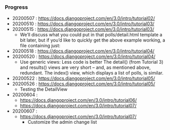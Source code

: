 ### Progress

- 20200507 : https://docs.djangoproject.com/en/3.0/intro/tutorial02/
- 20200510 : https://docs.djangoproject.com/en/3.0/intro/tutorial03/
- 20200515 : https://docs.djangoproject.com/en/3.0/intro/tutorial03/
	- We’ll discuss what you could put in that polls/detail.html template a bit later, but if you’d like to quickly get the above example working, a file containing just:
- 20200518 : https://docs.djangoproject.com/en/3.0/intro/tutorial04/
- 20200520 : https://docs.djangoproject.com/en/3.0/intro/tutorial04/
	- Use generic views: Less code is better The detail() (from Tutorial 3) and results() views are very short – and, as mentioned above, redundant. The index() view, which displays a list of polls, is similar.
- 20200522 : https://docs.djangoproject.com/en/3.0/intro/tutorial05/
- 20200526 : https://docs.djangoproject.com/en/3.0/intro/tutorial05/
	- Testing the DetailView
- 20200604 : 
	- https://docs.djangoproject.com/en/3.0/intro/tutorial06/
	- https://docs.djangoproject.com/en/3.0/intro/tutorial07/
- 20200607 :
	- https://docs.djangoproject.com/en/3.0/intro/tutorial07/
		- Customize the admin change list